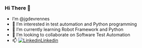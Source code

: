 ### Hi There 👋
- I’m @jgdevrennes
- 👀 I’m interested in test automation and Python programming
- 🌱 I’m currently learning Robot Framework and Python
- 💞️ I’m looking to collaborate on Software Test Automation
- 📫 [![Linkedin](https://i.stack.imgur.com/gVE0j.png)Linkedin](https://www.linkedin.com/in/johnguillou/) 

<!---
jgdevrennes/jgdevrennes is a ✨ special ✨ repository because its `README.md` (this file) appears on your GitHub profile.
You can click the Preview link to take a look at your changes.
--->
